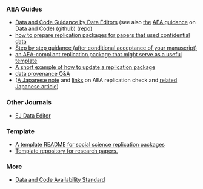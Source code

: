 



### AEA Guides

- [Data and Code Guidance by Data Editors](https://social-science-data-editors.github.io/guidance/) (see also [the](https://twitter.com/AeaData/status/1199691179291484161) [AEA guidance](https://www.aeaweb.org/journals/policies/sample-references) on [Data and Code](https://aeadataeditor.github.io/aea-de-guidance/addtl-data-citation-guidance.html)) ([github](https://github.com/AEADataEditor)) ([repo](https://twitter.com/AeaData/status/1405585967281496073))
- [how to prepare replication packages for papers that used confidential data](https://twitter.com/AeaData/status/1457815800438562828)
- [Step by step guidance (after conditional acceptance of your manuscript)](https://aeadataeditor.github.io/aea-de-guidance/)
- [an AEA-compliant replication package that might serve as a useful template](https://github.com/reifjulian/driving)
- [A short example of how to update a replication package](https://twitter.com/AeaData/status/1590397630944661504)
- [data provenance Q&A](https://twitter.com/AeaData/status/1592921505129807874)
- ([A Japanese note](https://note.com/keisemi/n/nefd84cb06add) and [links](https://note.com/keisemi/n/nd4cc0ffc5946) on AEA replication check and [related Japanese article](https://buildersbox.corp-sansan.com/entry/2023/02/27/110000))

### Other Journals

- [EJ Data Editor](https://ejdataeditor.github.io/)

### Template

- [A template README for social science replication packages](https://github.com/social-science-data-editors/template_README) 
- [Template repository for research papers.](https://github.com/rdahis/paper_template)



### More

- [Data and Code Availability Standard](https://datacodestandard.org/about/)
